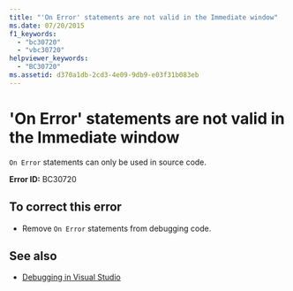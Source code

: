 ```yaml
---
title: "'On Error' statements are not valid in the Immediate window"
ms.date: 07/20/2015
f1_keywords: 
  - "bc30720"
  - "vbc30720"
helpviewer_keywords: 
  - "BC30720"
ms.assetid: d370a1db-2cd3-4e09-9db9-e03f31b083eb
---
```

# 'On Error' statements are not valid in the Immediate window
`On Error` statements can only be used in source code.  
  
 **Error ID:** BC30720  
  
## To correct this error  
  
- Remove `On Error` statements from debugging code.  
  
## See also

- [Debugging in Visual Studio](/visualstudio/debugger/debugging-in-visual-studio)
